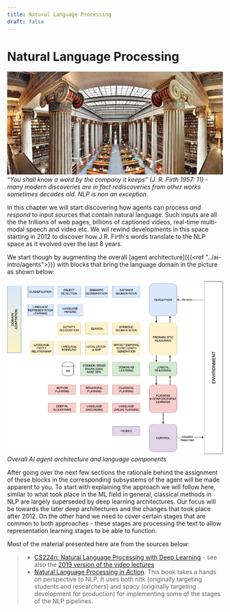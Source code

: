 ```yaml
---
title: Natural Language Processing
draft: false
---
```


# Natural Language Processing

![national-library-greece](images/national-library-greece.jpg#center)
*“You shall know a word by the company it keeps” (J. R. Firth 1957: 11) - many modern discoveries are in fact rediscoveries from other works sometimes decades old. NLP is non an exception.*

In this chapter we will start discovering how agents can process _and respond_ to input sources that contain natural language. Such inputs are all the the trillions of web pages, billions of captioned videos, real-time multi-modal speech and video etc.  We wil rewind developments in this space starting in 2012 to discover how J.R. Firth's words translate to the NLP space as it evolved over the last 8 years.

We start though by augmenting the overall [agent architecture]({{<ref "../ai-intro/agents">}}) with blocks that bring the language domain in the picture as shown below:

![overall-agent-architecture](images/overall-agent-architecture.png#center)
*Overall AI agent architecture and language components*

After going over the next few sections the rationale behind the assignment of these blocks in the corresponding subsystems of the agent will be made apparent to you. To start with explaining the approach we will follow here, similar to what took place in the ML field in general, classical methods in NLP are largely superseded by deep learning architectures. Our focus will be towards the later deep architectures and the changes that took place after 2012. On the other hand we need to cover certain stages that are common to both approaches - these stages are processing the text to allow representation learning stages to be able to function.  

Most of the material presented here are from the sources below:
> * [CS224n: Natural Language Processing with Deep Learning](http://web.stanford.edu/class/cs224n/) - see also the [2019 version of the video lectures](https://www.youtube.com/playlist?list=PLoROMvodv4rOhcuXMZkNm7j3fVwBBY42z)
> * [Natural Language Processing in Action](https://www.amazon.com/Natural-Language-Processing-Action-Understanding/dp/1617294632). This book takes a hands on perspective to NLP. It uses both nltk (originally targeting students and researchers) and spacy (originally targeting development for production) for implementing some of the stages of the NLP pipelines.

